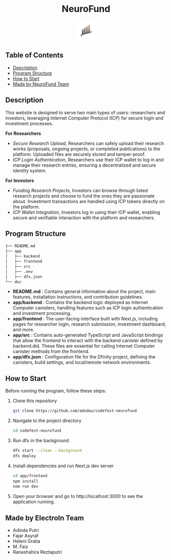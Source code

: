 <h1 align="center">NeuroFund</h1>

<p align="center">
  <img src="app/frontend/public/neurofund_logo.png" alt="NeuroFund"/>
</p>

## Table of Contents
- [Description](#description)
- [Program Structure](#program-structure)
- [How to Start](#how-to-start)
- [Made by NeuroFund Team](#made-by-neurofund-team)

## Description
This website is designed to serve two main types of users: researchers and investors, leveraging Internet Computer Protocol (ICP) for secure login and investment processes.

**For Researchers**
- *Secure Research Upload*, 
Researchers can safely upload their research works (proposals, ongoing projects, or completed publications) to the platform. Uploaded files are securely stored and tamper-proof.
- *ICP Login Authentication*, 
Researchers use their ICP wallet to log in and manage their research entries, ensuring a decentralized and secure identity system.

**For Investors**
- *Funding Research Projects*, 
Investors can browse through listed research projects and choose to fund the ones they are passionate about. Investment transactions are handled using ICP tokens directly on the platform.
- *ICP Wallet Integration*, 
Investors log in using their ICP wallet, enabling secure and verifiable interaction with the platform and researchers.

## Program Structure
```
├── README.md
├── app
│   ├── backend
│   ├── frontend
│   ├── src
│   ├── .env
│   ├── dfx.json
└── doc
```
- **README.md** : Contains general information about the project, main features, installation instructions, and contribution guidelines.
- **app/backend** : Contains the backend logic deployed as Internet Computer canisters, handling features such as ICP login authentication and investment processing.
- **app/frontend** : The user-facing interface built with Next.js, including pages for researcher login, research submission, investment dashboard, and more.
- **app/src** : Contains auto-generated TypeScript and JavaScript bindings that allow the frontend to interact with the backend canister defined by backend.did. These files are essential for calling Internet Computer canister methods from the frontend.
- **app/dfx.json** : Configuration file for the Dfinity project, defining the canisters, build settings, and local/remote network environments.

## How to Start
Before running the program, follow these steps:
1. Clone this repository
    ```bash
    git clone https://github.com/adndax/codefest-neurofund
    ```
2. Navigate to the project directory
    ```bash
    cd codefest-neurofund
    ```
3. Run dfx in the background
    ```bash
    dfx start --clean --background
    dfx deploy
    ```
4. Install dependencies and run Next.js dev server
    ```bash
    cd app/frontend
    npm install
    nom run dev
    ```
5. Open your browser and go to http://localhost:3000 to see the application running.

## Made by ElectroIn Team
- Adinda Putri
- Fajar Asyraf
- Heleni Gratia
- M. Faiz
- Ranashahira Reztaputri
